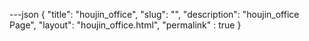 ---json
{
    "title": "houjin_office",
    "slug": "",
    "description": "houjin_office Page",
    "layout": "houjin_office.html",
    "permalink" : true
}
